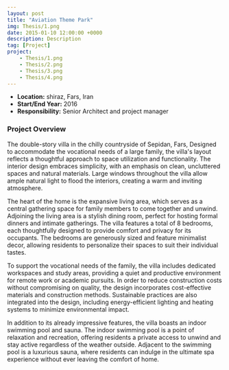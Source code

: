 ```yaml
---
layout: post
title: "Aviation Theme Park"
img: Thesis/1.png
date: 2015-01-10 12:00:00 +0000
description: Description
tag: [Project]
project:
    - Thesis/1.png
    - Thesis/2.png
    - Thesis/3.png
    - Thesis/4.png
---
```


- **Location:** shiraz, Fars, Iran
- **Start/End Year:** 2016
- **Responsibility:** Senior Architect and project manager

### Project Overview

The double-story villa in the chilly countryside of Sepidan, Fars, Designed to accommodate the vocational needs of a large family, the villa's layout reflects a thoughtful approach to space utilization and functionality. The interior design embraces simplicity, with an emphasis on clean, uncluttered spaces and natural materials. Large windows throughout the villa allow ample natural light to flood the interiors, creating a warm and inviting atmosphere.

The heart of the home is the expansive living area, which serves as a central gathering space for family members to come together and unwind. Adjoining the living area is a stylish dining room, perfect for hosting formal dinners and intimate gatherings. The villa features a total of 8 bedrooms, each thoughtfully designed to provide comfort and privacy for its occupants. The bedrooms are generously sized and feature minimalist decor, allowing residents to personalize their spaces to suit their individual tastes.

To support the vocational needs of the family, the villa includes dedicated workspaces and study areas, providing a quiet and productive environment for remote work or academic pursuits. In order to reduce construction costs without compromising on quality, the design incorporates cost-effective materials and construction methods. Sustainable practices are also integrated into the design, including energy-efficient lighting and heating systems to minimize environmental impact.

In addition to its already impressive features, the villa boasts an indoor swimming pool and sauna. The indoor swimming pool is a point of relaxation and recreation, offering residents a private access to unwind and stay active regardless of the weather outside. Adjacent to the swimming pool is a luxurious sauna, where residents can indulge in the ultimate spa experience without ever leaving the comfort of home.

